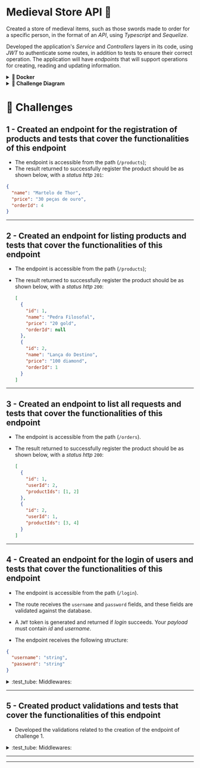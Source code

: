 # Medieval Store API 🚀

Created a store of medieval items, such as those swords made to order for a specific person, in the format of an _API_, using _Typescript_ and _Sequelize_.

Developed the application's _Service_ and _Controllers_ layers in its code, using _JWT_ to authenticate some routes, in addition to tests to ensure their correct operation. The application will have _endpoints_ that will support operations for creating, reading and updating information.


<details>
  <summary><strong>🐳 Docker</strong></summary>

  - `git clone git@github.com:alinesresende/blogs-api.git`

  - `npm install`

> Run the `app-trybesmith` and `db` services with the command `docker-compose up -d --build`.

- These services will start up a container named `trybesmith_api` and another named `trybesmith_db`.

  > Run the `npm run db:reset` command (this command will work only after creating the requested types in the requirement) to create the database, the tables that will be used and populate them.

  > Use the command `docker exec -it trybesmith_api bash` to enter the container.
  > 
- To view the nodemon logs in your terminal use the following commands:

  > `docker ps`: to view the active containers and get the `CONTAINER ID`;

  > `docker logs -f <container_id>`: to view your server logs with nodemon;

</details>

</details>

<details>
  <summary><strong>🎲 Challenge Diagram </strong></summary>

  <img src="images/diagram-der.png" height="200px" />

</details>


# :game_die: Challenges


## 1 - Created an endpoint for the registration of products and tests that cover the functionalities of this endpoint

- The endpoint is accessible from the path (`/products`);
- The result returned to successfully register the product should be as shown below, with a _status http_ `201`:

```json
{
  "name": "Martelo de Thor",
  "price": "30 peças de ouro",
  "orderId": 4
}
```

---

## 2 - Created an endpoint for listing products and tests that cover the functionalities of this endpoint

- The endpoint is accessible from the path (`/products`);
- The result returned to successfully register the product should be as shown below, with a _status http_ `200`:

  ```json
  [
    {
      "id": 1,
      "name": "Pedra Filosofal",
      "price": "20 gold",
      "orderId": null
    },
    {
      "id": 2,
      "name": "Lança do Destino",
      "price": "100 diamond",
      "orderId": 1
    }
  ]
  ```

---

## 3 - Created an endpoint to list all requests and tests that cover the functionalities of this endpoint

- The endpoint is accessible from the path (`/orders`).
- The result returned to successfully register the product should be as shown below, with a _status http_ `200`:


  ```json
  [
    {
      "id": 1,
      "userId": 2,
      "productIds": [1, 2]
    },
    {
      "id": 2,
      "userId": 1,
      "productIds": [3, 4]
    }
  ]
  ```

---

## 4 - Created an endpoint for the login of users and tests that cover the functionalities of this endpoint

- The endpoint is accessible from the path  (`/login`).

- The route receives the `username` and `password` fields, and these fields are validated against the database.

- A `JWT` token is generated and returned if _login_ succeeds. Your _payload_ must contain _id_ and _username_.

-  The endpoint receives the following structure:

```json
{
  "username": "string",
  "password": "string"
}
```

<details>
 <summary> :test_tube: Middlewares:</summary>

> 👉  If the _login_ does not have the "username" field, the result returned should be an http_status_ `400`: 

  ```json
  { "message": "\"username\" and \"password\" are required" }
  ```

  - If the _login_ does not have the "password" field, the result returned should be a _status http_ `400`:

  ```json
  { "message": "\"username\" and \"password\" are required" }
  ```

  -If the _login_ has a username that does not exist in the database it will be considered invalid and the result returned should be a _status http_ `401`:

  ```json
  { "message": "Username or password invalid" }
  ```

  - If the login has a password that does not match the password saved in the database, it is considered invalid and the result returned should be a _status http_ `401`:

  ```json
  { "message": "Username or password invalid" }
  ```

  - If the login was successful, the result should be a _status http_ `200` and should return a _token_ in the format below (the _token_ does not need to be exactly like this):

  ```json
  {
    "token": "eyJhbGciOiJIUzI1NiIsInR5cCI6IkpXVCJ9.eyJpZCI6MSwidXNlcm5hbWUiOiJIYWdhciIsImlhdCI6MTY4Njc1NDc1Nn0.jqAuJkcLp0RuvrOd4xKxtj_lm3Z3-73gQQ9IVmwE5gA"
  }
```

</details>

---

## 5 - Created product validations and tests that cover the functionalities of this endpoint

- Developed the validations related to the creation of the endpoint of challenge 1.

<details close>

  <summary> :test_tube: Middlewares: </summary>

  <br>

> 👉 For name

  - If the "name" field is not informed, the result returned should be a _status http_ `400`:

  ```json
  { "message": "\"name\" is required" }
  ```

  - If the field "name" is not of type `string`, the result returned should be a _status http_ `422`:

  ```json
  { "message": "\"name\" must be a string" }
  ```

  - If the "name" field is not a string longer than 2 characters, the result returned should be a _status http_ `422`:

  ```json
  { "message": "\"name\" length must be at least 3 characters long" }
  ```

> 👉 For price

  - If the "price" field is not informed, the result returned should be a _status http_ `400` and

  ```json
  { "message": "\"price\" is required" }
  ```

  - If the "price" field is not of type `string`, the result returned should be a _status http_ `422`:

  ```json
  { "message": "\"price\" must be a string" }
  ```

  - If the "price" field is not a string of more than 2 characters, the result returned should be a _status http_ `422`:

  ```json
  { "message": "\"price\" length must be at least 3 characters long" }
  ```

</details>

---


---
